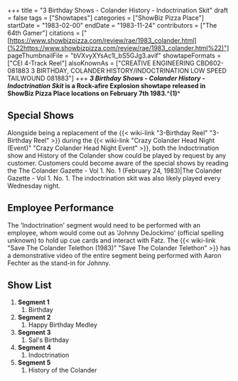+++
title = "3 Birthday Shows - Colander History - Indoctrination Skit"
draft = false
tags = ["Showtapes"]
categories = ["ShowBiz Pizza Place"]
startDate = "1983-02-00"
endDate = "1983-11-24"
contributors = ["The 64th Gamer"]
citations = ["[https://www.showbizpizza.com/review/rae/1983_colander.html](%22https://www.showbizpizza.com/review/rae/1983_colander.html%22)"]
pageThumbnailFile = "bVXvyXYsAc1l_bS5GJg3.avif"
showtapeFormats = ["CEI 4-Track Reel"]
alsoKnownAs = ["CREATIVE ENGINEERING CBD602-081883 3 BIRTHDAY, COLANDER HISTORY/INDOCTRINATION LOW SPEED TAILWOUND 081883"]
+++
***3 Birthday Shows - Colander History - Indoctrination Skit* is a Rock-afire Explosion showtape released in
ShowBiz Pizza Place locations on February 7th 1983.^(1)^**

## Special Shows

Alongside being a replacement of the {{< wiki-link "3-Birthday Reel" "3-Birthday Reel" >}} during the {{< wiki-link "Crazy Colander Head Night (Event)" "Crazy Colander Head Night Event" >}}, both the
Indoctrination show and History of the Colander show could be played by request by any customer. Customers could become
aware of the special shows by reading the The Colander Gazette - Vol 1. No. 1 (February 24, 1983)|The Colander Gazette -
Vol 1. No. 1. The indoctrination skit was also likely played every Wednesday night.

## Employee Performance

The 'Indoctrination' segment would need to be performed with an employee, whom would come out as 'Johnny DeJockimo'
(official spelling unknown) to hold up cue cards and interact with Fatz. The {{< wiki-link "Save The Colander Telethon (1983)" "Save The Colander Telethon" >}} has a demonstrative video of the entire segment being performed
with Aaron Fechter as the stand-in for Johnny.

## Show List

1.  **Segment 1**
    1.  Birthday
2.  **Segment 2**
    1.  Happy Birthday Medley
3.  **Segment 3**
    1.  Sal's Birthday
4.  **Segment 4**
    1.  Indoctrination
5.  **Segment 5**
    1.  History of the Colander

